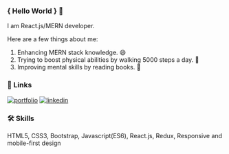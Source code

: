 ### { Hello World } 👋

I am React.js/MERN developer.

Here are a few things about me: 
1. Enhancing MERN stack knowledge. :smile:
2. Trying to boost physical abilities by walking 5000 steps a day. :runner:
3. Improving mental skills by reading books. :green_book:

### 🔗 Links
[![portfolio](https://img.shields.io/badge/portfolio-30363D?style=for-the-badge&logo=GitHub-Sponsors&logoColor=#EA4AAA)](http://www.abhishashah.com/)
[![linkedin](https://img.shields.io/badge/linkedin-0A66C2?style=for-the-badge&logo=linkedin&logoColor=white)](https://www.linkedin.com/in/abhisha-shah/)

  
### 🛠 Skills
HTML5, CSS3, Bootstrap, Javascript(ES6), React.js, Redux, Responsive and mobile-first design
